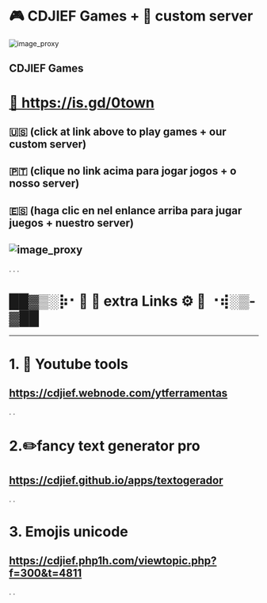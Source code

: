 # 🎮 CDJIEF Games + 🍎 custom server 

![image_proxy](https://i.postimg.cc/1XRFz5d1/cdjieftown.png)


CDJIEF Games 
--------------

<body>
 <h1><a href="https://0123jogos.webnode.com" rel="nofollow" target="_blank">🔗 https://is.gd/0town</a></h1>
 </body>




🇺🇸  (click at link above to play games + our custom server) 
-
🇵🇹  (clique no link acima para jogar jogos + o nosso server) 
-
🇪🇸  (haga clic en nel enlance arriba para jugar juegos + nuestro server)
-


 ![image_proxy](https://i.postimg.cc/kM8ZdK8s/gtl.png)
 -
 .
 .
 .
 #  <h1> ██▓▒­░⡷⠂🔗 🦜 extra Links ⚙️ 🔨 ⠐⢾░▒­▓██ </h1>
 ----------------
 
# 1. 🎈 Youtube tools
https://cdjief.webnode.com/ytferramentas
-
.
.
# 2.✏️fancy text generator pro
https://cdjief.github.io/apps/textogerador
-
.
.
# 3. Emojis unicode
https://cdjief.php1h.com/viewtopic.php?f=300&t=4811
-
.
.
